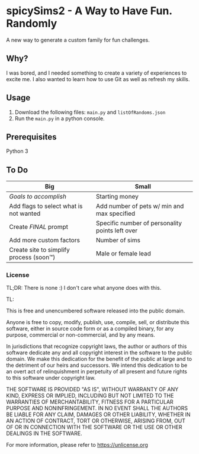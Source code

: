 # spicySims2 - A Way to Have Fun. Randomly
A new way to generate a custom family for fun challenges.
## Why?
I was bored, and I needed something to create a variety of experiences to excite me. I also wanted to learn how to use Git as well as refresh my skills.
## Usage
1. Download the following files: `main.py` and `listOfRandoms.json`
2. Run the `main.py` in a python console.
## Prerequisites
Python 3
## To Do
|Big|Small|
|-----|-----|
|_Goals to accomplish_|Starting money|
|Add flags to select what is not wanted|Add number of pets w/ min and max specified|
|Create _FINAL_ prompt|Specific number of personality points left over|
|Add more custom factors|Number of sims|
|Create site to simplify process (soon™)|Male or female lead|
### License
TL;DR: There is none :) I don't care what anyone does with this.

TL:

This is free and unencumbered software released into the public domain.

Anyone is free to copy, modify, publish, use, compile, sell, or
distribute this software, either in source code form or as a compiled
binary, for any purpose, commercial or non-commercial, and by any
means.

In jurisdictions that recognize copyright laws, the author or authors
of this software dedicate any and all copyright interest in the
software to the public domain. We make this dedication for the benefit
of the public at large and to the detriment of our heirs and
successors. We intend this dedication to be an overt act of
relinquishment in perpetuity of all present and future rights to this
software under copyright law.

THE SOFTWARE IS PROVIDED "AS IS", WITHOUT WARRANTY OF ANY KIND,
EXPRESS OR IMPLIED, INCLUDING BUT NOT LIMITED TO THE WARRANTIES OF
MERCHANTABILITY, FITNESS FOR A PARTICULAR PURPOSE AND NONINFRINGEMENT.
IN NO EVENT SHALL THE AUTHORS BE LIABLE FOR ANY CLAIM, DAMAGES OR
OTHER LIABILITY, WHETHER IN AN ACTION OF CONTRACT, TORT OR OTHERWISE,
ARISING FROM, OUT OF OR IN CONNECTION WITH THE SOFTWARE OR THE USE OR
OTHER DEALINGS IN THE SOFTWARE.

For more information, please refer to <https://unlicense.org>
